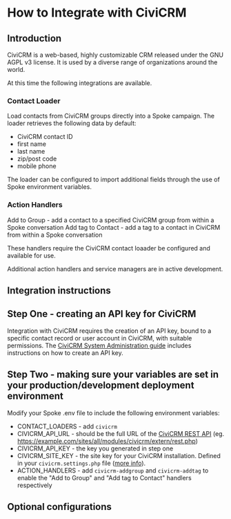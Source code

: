 # How to Integrate with CiviCRM

## Introduction

CiviCRM is a web-based, highly customizable CRM released under the GNU AGPL v3 license. It is used by a diverse range of organizations around the world.

At this time the following integrations are available.

### Contact Loader

Load contacts from CiviCRM groups directly into a Spoke campaign. The loader retrieves the following data by default:
- CiviCRM contact ID
- first name
- last name
- zip/post code
- mobile phone

The loader can be configured to import additional fields through the use of Spoke environment variables.

### Action Handlers

Add to Group - add a contact to a specified CiviCRM group from within a Spoke conversation
Add tag to Contact - add a tag to a contact in CiviCRM from within a Spoke conversation

These handlers require the CiviCRM contact loaader be configured and available for use.

Additional action handlers and service managers are in active development.

## Integration instructions

## Step One - creating an API key for CiviCRM

Integration with CiviCRM requires the creation of an API key, bound to a specific contact record or user account in CiviCRM, with suitable permissions.
The [CiviCRM System Administration guide](https://docs.civicrm.org/sysadmin/en/latest/setup/api-keys/) includes instructions on how to create an API key.

## Step Two - making sure your variables are set in your production/development deployment environment

Modify your Spoke .env file to include the following environment variables:

- CONTACT_LOADERS - add `civicrm`
- CIVICRM_API_URL - should be the full URL of the [CiviCRM REST API](https://docs.civicrm.org/dev/en/latest/api/v3/rest/)
  (eg. https://example.com/sites/all/modules/civicrm/extern/rest.php)
- CIVICRM_API_KEY - the key you generated in step one
- CIVICRM_SITE_KEY - the site key for your CiviCRM installation. Defined in your `civicrm.settings.php` file ([more info](https://docs.civicrm.org/sysadmin/en/latest/setup/secret-keys/)).
- ACTION_HANDLERS - add `civicrm-addgroup` and `civicrm-addtag` to enable the "Add to Group" and "Add tag to Contact" handlers respectively

## Optional configurations

